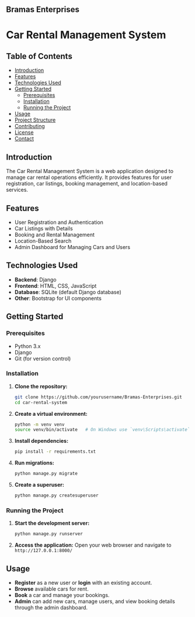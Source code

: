 ## Bramas Enterprises

# Car Rental Management System

## Table of Contents
- [Introduction](#introduction)
- [Features](#features)
- [Technologies Used](#technologies-used)
- [Getting Started](#getting-started)
  - [Prerequisites](#prerequisites)
  - [Installation](#installation)
  - [Running the Project](#running-the-project)
- [Usage](#usage)
- [Project Structure](#project-structure)
- [Contributing](#contributing)
- [License](#license)
- [Contact](#contact)

## Introduction
The Car Rental Management System is a web application designed to manage car rental operations efficiently. It provides features for user registration, car listings, booking management, and location-based services.

## Features
- User Registration and Authentication
- Car Listings with Details
- Booking and Rental Management
- Location-Based Search
- Admin Dashboard for Managing Cars and Users

## Technologies Used
- **Backend**: Django
- **Frontend**: HTML, CSS, JavaScript
- **Database**: SQLite (default Django database)
- **Other**: Bootstrap for UI components

## Getting Started

### Prerequisites
- Python 3.x
- Django
- Git (for version control)

### Installation
1. **Clone the repository:**
    ```sh
    git clone https://github.com/yourusername/Bramas-Enterprises.git
    cd car-rental-system
    ```

2. **Create a virtual environment:**
    ```sh
    python -m venv venv
    source venv/bin/activate   # On Windows use `venv\Scripts\activate`
    ```

3. **Install dependencies:**
    ```sh
    pip install -r requirements.txt
    ```

4. **Run migrations:**
    ```sh
    python manage.py migrate
    ```

5. **Create a superuser:**
    ```sh
    python manage.py createsuperuser
    ```

### Running the Project
1. **Start the development server:**
    ```sh
    python manage.py runserver
    ```

2. **Access the application:**
    Open your web browser and navigate to `http://127.0.0.1:8000/`

## Usage
- **Register** as a new user or **login** with an existing account.
- **Browse** available cars for rent.
- **Book** a car and manage your bookings.
- **Admin** can add new cars, manage users, and view booking details through the admin dashboard.
